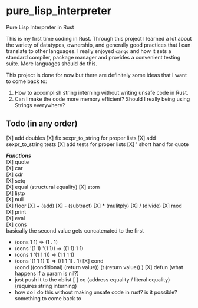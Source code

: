 # pure_lisp_interpreter
Pure Lisp Interpreter in Rust

This is my first time coding in Rust. Through this project I learned a lot about the variety of datatypes, ownership, and generally good practices that I can translate to other languages. I really enjoyed `cargo` and how it sets a standard compiler, package manager and provides a convenient testing suite. More languages should do this.

This project is done for now but there are definitely some ideas that I want to come back to:
1. How to accomplish string interning without writing unsafe code in Rust.
2. Can I make the code more memory efficient? Should I really being using Strings everywhere?

## Todo (in any order)
[X] add doubles
[X] fix sexpr_to_string for proper lists
[X] add sexpr_to_string tests
[X] add tests for proper lists
[X] ' short hand for quote

**_Functions_**  
[X] quote  
[X] car  
[X] cdr  
[X] setq  
[X] equal (structural equality)
[X] atom  
[X] listp  
[X] null  
[X] floor
[X] + (add) 
[X] - (subtract)
[X] * (mulitply)
[X] / (divide)
[X] mod  
[X] print  
[X] eval  
[X] cons  
basically the second value gets concatenated to the first
- (cons 1 1) => (1 . 1)
- (cons '(1 1) '(1 1)) => ((1 1) 1 1)
- (cons 1 '(1 1 1)) => (1 1 1 1)
- (cons '(1 1 1) 1) => ((1 1 1) . 1)
[X] cond  
(cond 
    ((conditional) (return value))
    (t (return value))
)
[X] defun (what happens if a param is nil?) 
- just push it to the oblist 
[ ] eq (address equality / literal equality) (requires string interning)
- how do i do this without making unsafe code in rust? is it possible? something to come back to

